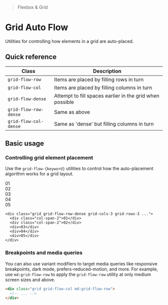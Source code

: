 > Flexbox & Grid

# Grid Auto Flow
Utilities for controlling how elements in a grid are auto-placed.

## Quick reference

| Class                 | Description                                              |
| --------------------- | -------------------------------------------------------- |
| `grid-flow-row`       | Items are placed by filling rows in turn                 |
| `grid-flow-col`       | Items are placed by filling columns in turn              |
| `grid-flow-dense`     | Attempt to fill spaces earlier in the grid when possible |
| `grid-flow-row-dense` | Same as above                                            |
| `grid-flow-col-dense` | Same as 'dense' but filling columns in turn              |

## Basic usage
### Controlling grid element placement
Use the `grid-flow-{keyword}` utilities to control how the auto-placement algorithm works for a grid layout.

<container>
  <box striped class="grid grid-flow-row-dense grid-cols-3 grid-rows-3 gap-4" fg-color="var(--tw-purple-fg)" bg-color="var(--tw-purple-bg)">
    <div class="bg-purple-800 ex-box col-span-2">01</div>
    <div class="bg-purple-800 ex-box col-span-2">02</div>
    <div class="bg-purple-500 ex-box">03</div>
    <div class="bg-purple-800 ex-box">04</div>
    <div class="bg-purple-800 ex-box">05</div>
  </box>
</container>

```html{1}
<div class="grid grid-flow-row-dense grid-cols-3 grid-rows-3 ...">
  <div class="col-span-2">01</div>
  <div class="col-span-2">02</div>
  <div>03</div>
  <div>04</div>
  <div>05</div>
</div>
```

### Breakpoints and media queries
You can also use variant modifiers to target media queries like responsive breakpoints, dark mode, prefers-reduced-motion, and more. For example, use `md:grid-flow-row` to apply the `grid-flow-row` utility at only medium screen sizes and above.

```html
<div class="grid grid-flow-col md:grid-flow-row">
  <!-- ... -->
</div>
```
